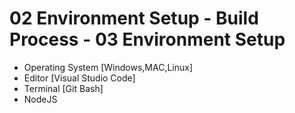 # 02 Environment Setup - Build Process - 03 Environment Setup

- Operating System [Windows,MAC,Linux]
- Editor [Visual Studio Code]
- Terminal [Git Bash]
- NodeJS